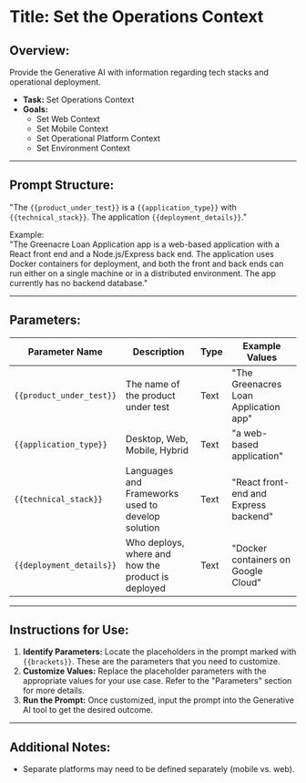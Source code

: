 # **Title:** Set the Operations Context

## **Overview:**

Provide the Generative AI with information regarding tech stacks and operational deployment.

* **Task:** Set Operations Context
* **Goals:**
  * Set Web Context
  * Set Mobile Context
  * Set Operational Platform Context
  * Set Environment Context

---

## **Prompt Structure:**

"The `{{product_under_test}}` is a `{{application_type}}` with `{{technical_stack}}`. The application `{{deployment_details}}`."

Example:  
"The Greenacre Loan Application app is a web-based application with a React front end and a Node.js/Express back end. The application uses Docker containers for deployment, and both the front and back ends can run either on a single machine or in a distributed environment. The app currently has no backend database."

---

## **Parameters:**

| **Parameter Name**       | **Description**                                    | **Type** | **Example Values**                    |
|--------------------------|----------------------------------------------------|----------|---------------------------------------|
| `{{product_under_test}}` | The name of the product under test                 | Text     | "The Greenacres Loan Application app" |
| `{{application_type}}`   | Desktop, Web, Mobile, Hybrid                       | Text     | "a web-based application"             |
| `{{technical_stack}}`    | Languages and Frameworks used to develop solution  | Text     | "React front-end and Express backend" |
| `{{deployment_details}}` | Who deploys, where and how the product is deployed | Text     | "Docker containers on Google Cloud"   |

---

## **Instructions for Use:**

1. **Identify Parameters:** Locate the placeholders in the prompt marked with `{{brackets}}`. These are the parameters that you need to customize.
2. **Customize Values:** Replace the placeholder parameters with the appropriate values for your use case. Refer to the "Parameters" section for more details.
3. **Run the Prompt:** Once customized, input the prompt into the Generative AI tool to get the desired outcome.

---

## **Additional Notes:**

* Separate platforms may need to be defined separately (mobile vs. web).
